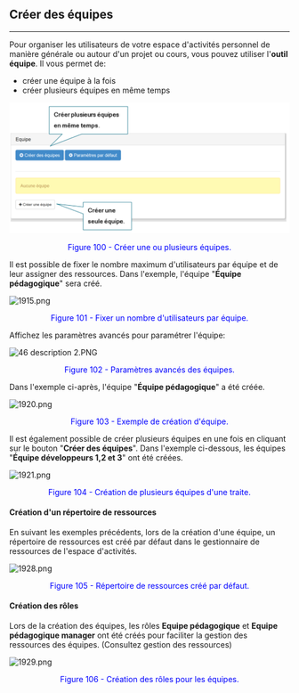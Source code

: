 ## Créer des équipes
---


Pour organiser les utilisateurs de votre espace d'activités personnel de manière générale ou autour d'un projet ou cours, vous pouvez utiliser l'**outil équipe**. Il vous permet de:

* créer une équipe à la fois
* créer plusieurs équipes en même temps

![](images/fig100.png)

<p style="text-align: center; color: blue">Figure 100 - Créer une ou plusieurs équipes.</p>

Il est possible de fixer le nombre maximum d'utilisateurs par équipe et de leur assigner des ressources. Dans l'exemple, l'équipe "**Équipe pédagogique**" sera créé.

![1915.png](http://www.claroline.net/uploads/custom/images/1915.png)

<p style="text-align: center; color: blue">Figure 101 - Fixer un nombre d'utilisateurs par équipe.</p>

Affichez les paramètres avancés pour paramétrer l'équipe:

![46 description 2.PNG](http://www.claroline.net/file/resource/media/1914)

<p style="text-align: center; color: blue">Figure 102 - Paramètres avancés des équipes.</p>

Dans l'exemple ci-après, l'équipe "**Équipe pédagogique**" a été créée.

![1920.png](http://www.claroline.net/uploads/custom/images/1920.png)

<p style="text-align: center; color: blue">Figure 103 - Exemple de création d'équipe.</p>

Il est également possible de créer plusieurs équipes en une fois en cliquant sur le bouton "**Créer des équipes**". Dans l'exemple ci-dessous, les équipes "**Équipe développeurs 1,2 et 3**" ont été créées.

![1921.png](http://www.claroline.net/uploads/custom/images/1921.png)

<p style="text-align: center; color: blue">Figure 104 - Création de plusieurs équipes d'une traite.</p>

#### Création d'un répertoire de ressources

En suivant les exemples précédents, lors de la création d'une équipe, un répertoire de ressources est créé par défaut dans le gestionnaire de ressources de l'espace d'activités.

![1928.png](http://www.claroline.net/uploads/custom/images/1928.png)

<p style="text-align: center; color: blue">Figure 105 - Répertoire de ressources créé par défaut.</p>

#### Création des rôles

Lors de la création des équipes, les rôles **Equipe pédagogique** et **Equipe pédagogique manager** ont été créés pour faciliter la gestion des ressources des équipes. (Consultez gestion des ressources)

![1929.png](http://www.claroline.net/uploads/custom/images/1929.png)

<p style="text-align: center; color: blue">Figure 106 - Création des rôles pour les équipes.</p>
